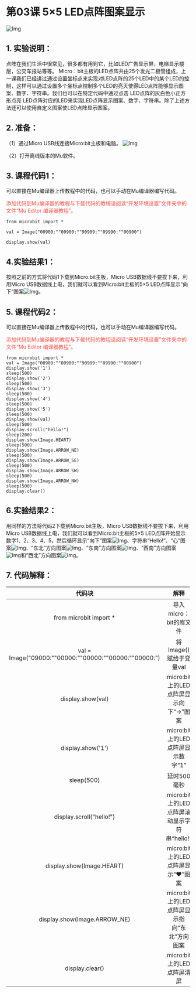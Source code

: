 # 第03课 5×5 LED点阵图案显示
![Img](/media/img-20230327160905.png)

## 1. 实验说明：
点阵在我们生活中很常见，很多都有用到它，比如LED广告显示屏，电梯显示楼层，公交车报站等等。
Micro：bit主板的LED点阵共由25个发光二极管组成，上一课我们已经讲过通过设置坐标点来实现对LED点阵的25个LED中的某个LED的控制，这样可以通过设置多个坐标点控制多个LED的亮灭使得LED点阵能够显示图案、数字、字符串。我们也可以在特定代码中通过点击 LED点阵的灰白色小正方形点亮 LED点阵对应的LED来实现LED点阵显示图案、数字、字符串。除了上述方法还可以使用自定义图案使LED点阵显示图案。

## 2. 准备：
（1）通过Micro USB线连接Micro:bit主板和电脑。
![Img](/media/img-20230327154148.png)

（2）打开离线版本的Mu软件。

## 3. 课程代码1：
可以直接在Mu编译器上传教程中的代码，也可以手动在Mu编译器编写代码。

<span style="color: rgb(255, 76, 65);">添加代码到Mu编译器的教程与下载代码的教程请阅读“开发环境设置”文件夹中的文件“Mu Editor 编译器教程”。</span>

```
from microbit import *

val = Image("00900:""00900:""90909:""09990:""00900")

display.show(val)
```
## 4.实验结果1：                                                                               
按照之前的方式将代码1下载到Micro:bit主板，Micro USB数据线不要拔下来，利用Micro USB数据线上电，我们就可以看到Micro:bit主板的5×5 LED点阵显示“向下”图案![Img](/media/img-20230324145654.png)。

## 5. 课程代码2：
可以直接在Mu编译器上传教程中的代码，也可以手动在Mu编译器编写代码。

<span style="color: rgb(255, 76, 65);">添加代码到Mu编译器的教程与下载代码的教程请阅读“开发环境设置”文件夹中的文件“Mu Editor 编译器教程”。</span>

```
from microbit import *
val = Image("00900:""00900:""90909:""09990:""00900")
display.show('1')
sleep(500)
display.show('2')
sleep(500)
display.show('3')
sleep(500)
display.show('4')
sleep(500)
display.show('5')
sleep(500)
display.show(val)
sleep(500)
display.scroll("hello!")
sleep(200)
display.show(Image.HEART)
sleep(500)
display.show(Image.ARROW_NE)
sleep(500)
display.show(Image.ARROW_SE)
sleep(500)
display.show(Image.ARROW_SW)
sleep(500)
display.show(Image.ARROW_NW)
sleep(500)
display.clear()
```

## 6.实验结果2： 
用同样的方法将代码2下载到Micro:bit主板，Micro USB数据线不要拔下来，利用Micro USB数据线上电，我们就可以看到Micro:bit主板的5×5 LED点阵开始显示数字1、2、3、4、5，然后循环显示“向下”图案![Img](/media/img-20230324145940.png)、字符串“Hello!”、“心”图案![Img](/media/img-20230324145952.png)、“东北”方向图案![Img](/media/img-20230324145958.png)、“东南”方向图案![Img](/media/img-20230324150004.png)、“西南”方向图案![Img](/media/img-20230324150010.png)和“西北”方向图案![Img](/media/img-20230324150016.png)。 

## 7. 代码解释：
|代码块|解释|
| :--: | :--: |
|from  microbit  import *|导入micro：bit的库文件|
|val = Image("09000:""00000:""00000:""00000:""00000:") |将Image()赋给于变量val|
|display.show(val) |micro:bit上的LED点阵屏显示向下“→”图案|
|display.show('1') |micro:bit上的LED点阵屏显示数字“1”|
|sleep(500)|延时500毫秒|
|display.scroll("hello!")|micro:bit上的LED点阵屏滚动显示字符串“hello!”|
|display.show(Image.HEART) |micro:bit上的LED点阵屏显示“❤”图案|
|display.show(Image.ARROW_NE)|micro:bit上的LED点阵屏显示指向“东北”方向图案|
|display.clear()|micro:bit上的LED点阵屏清屏|





